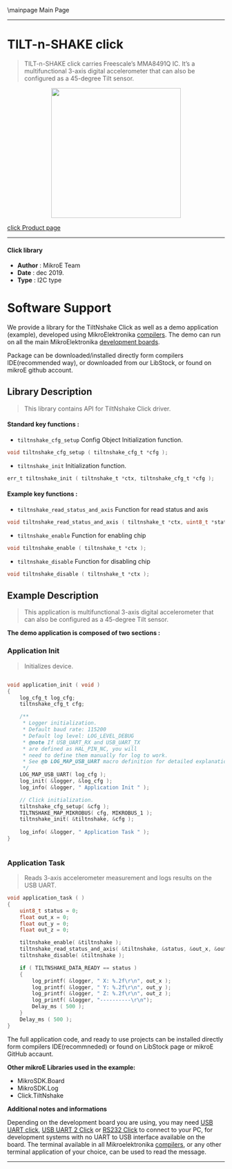 \mainpage Main Page
 
---
# TILT-n-SHAKE click

> TILT-n-SHAKE click carries Freescale’s MMA8491Q IC. It’s a multifunctional 3-axis digital accelerometer that can also be configured as a 45-degree Tilt sensor.

<p align="center">
  <img src="https://download.mikroe.com/images/click_for_ide/tiltnshake_click.png" height=300px>
</p>

[click Product page](https://www.mikroe.com/tilt-n-shake-click)

---


#### Click library 

- **Author**        : MikroE Team
- **Date**          : dec 2019.
- **Type**          : I2C type


# Software Support

We provide a library for the TiltNshake Click 
as well as a demo application (example), developed using MikroElektronika 
[compilers](https://shop.mikroe.com/compilers). 
The demo can run on all the main MikroElektronika [development boards](https://shop.mikroe.com/development-boards).

Package can be downloaded/installed directly form compilers IDE(recommended way), or downloaded from our LibStock, or found on mikroE github account. 

## Library Description

> This library contains API for TiltNshake Click driver.

#### Standard key functions :

- `tiltnshake_cfg_setup` Config Object Initialization function.
```c
void tiltnshake_cfg_setup ( tiltnshake_cfg_t *cfg ); 
```

- `tiltnshake_init` Initialization function.
```c
err_t tiltnshake_init ( tiltnshake_t *ctx, tiltnshake_cfg_t *cfg );
```

#### Example key functions :

- `tiltnshake_read_status_and_axis` Function for read status and axis
```c
void tiltnshake_read_status_and_axis ( tiltnshake_t *ctx, uint8_t *status, float *out_x, float *out_y, float *out_z )
```

- `tiltnshake_enable` Function for enabling chip
```c
void tiltnshake_enable ( tiltnshake_t *ctx );
```

- `tiltnshake_disable` Function for disabling chip
```c
void tiltnshake_disable ( tiltnshake_t *ctx );
```

## Example Description

> This application is multifunctional 3-axis digital accelerometer that can also be configured as a 45-degree Tilt sensor.

**The demo application is composed of two sections :**

### Application Init 

> Initializes device.

```c

void application_init ( void )
{
    log_cfg_t log_cfg;
    tiltnshake_cfg_t cfg;

    /** 
     * Logger initialization.
     * Default baud rate: 115200
     * Default log level: LOG_LEVEL_DEBUG
     * @note If USB_UART_RX and USB_UART_TX 
     * are defined as HAL_PIN_NC, you will 
     * need to define them manually for log to work. 
     * See @b LOG_MAP_USB_UART macro definition for detailed explanation.
     */
    LOG_MAP_USB_UART( log_cfg );
    log_init( &logger, &log_cfg );
    log_info( &logger, " Application Init " );

    // Click initialization.
    tiltnshake_cfg_setup( &cfg );
    TILTNSHAKE_MAP_MIKROBUS( cfg, MIKROBUS_1 );
    tiltnshake_init( &tiltnshake, &cfg );
    
    log_info( &logger, " Application Task " );
}
  
```

### Application Task

> Reads 3-axis accelerometer measurement and logs results on the USB UART.

```c
void application_task ( )
{
    uint8_t status = 0;
    float out_x = 0;
    float out_y = 0;
    float out_z = 0;

    tiltnshake_enable( &tiltnshake );
    tiltnshake_read_status_and_axis( &tiltnshake, &status, &out_x, &out_y, &out_z );
    tiltnshake_disable( &tiltnshake );

    if ( TILTNSHAKE_DATA_READY == status )
    {
        log_printf( &logger, " X: %.2f\r\n", out_x );
        log_printf( &logger, " Y: %.2f\r\n", out_y );
        log_printf( &logger, " Z: %.2f\r\n", out_z );
        log_printf( &logger, "----------\r\n");
        Delay_ms ( 500 );
    }
    Delay_ms ( 500 );
}
```

The full application code, and ready to use projects can be  installed directly form compilers IDE(recommneded) or found on LibStock page or mikroE GitHub accaunt.

**Other mikroE Libraries used in the example:** 

- MikroSDK.Board
- MikroSDK.Log
- Click.TiltNshake

**Additional notes and informations**

Depending on the development board you are using, you may need 
[USB UART click](https://shop.mikroe.com/usb-uart-click), 
[USB UART 2 Click](https://shop.mikroe.com/usb-uart-2-click) or 
[RS232 Click](https://shop.mikroe.com/rs232-click) to connect to your PC, for 
development systems with no UART to USB interface available on the board. The 
terminal available in all Mikroelektronika 
[compilers](https://shop.mikroe.com/compilers), or any other terminal application 
of your choice, can be used to read the message.



---
